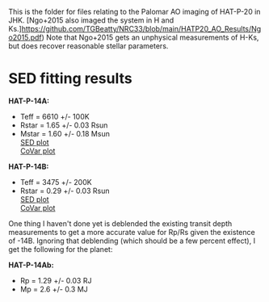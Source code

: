 This is the folder for files relating to the Palomar AO imaging of HAT-P-20 in JHK. [Ngo+2015 also imaged the system in H and Ks.]https://github.com/TGBeatty/NRC33/blob/main/HATP20_AO_Results/Ngo2015.pdf) Note that Ngo+2015 gets an unphysical measurements of H-Ks, but does recover reasonable stellar parameters.

# SED fitting results

**HAT-P-14A:**
- Teff = 6610 +/- 100K
- Rstar = 1.65 +/- 0.03 Rsun
- Mstar = 1.60 +/- 0.18 Msun  
[SED plot](https://github.com/TGBeatty/NRC33/blob/main/HATP20_AO_Results/SEDplot_HATP14_A.png)  
[CoVar plot](https://github.com/TGBeatty/NRC33/blob/main/HATP20_AO_Results/SED_Covar_HATP14_A.png)
 
**HAT-P-14B:**
- Teff = 3475 +/- 200K
- Rstar = 0.29 +/- 0.03 Rsun  
[SED plot](https://github.com/TGBeatty/NRC33/blob/main/HATP20_AO_Results/SEDplot_HATP14_B.png)  
[CoVar plot](https://github.com/TGBeatty/NRC33/blob/main/HATP20_AO_Results/SED_Covar_HATP14_B.png)
 
One thing I haven't done yet is deblended the existing transit depth measurements to get a more accurate value for Rp/Rs given the existence of -14B. Ignoring that deblending (which should be a few percent effect), I get the following for the planet:

**HAT-P-14Ab:**
- Rp = 1.29 +/- 0.03 RJ
- Mp = 2.6 +/- 0.3 MJ
